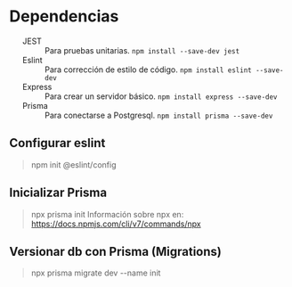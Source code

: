 # Dependencias
<ul>
  <dt>JEST</dt><dd>Para pruebas unitarias. <code>npm install --save-dev jest</code></dd>
  <dt>Eslint</dt><dd>Para corrección de estilo de código. <code>npm install eslint --save-dev</code></dd>
  <dt>Express</dt><dd>Para crear un servidor básico. <code>npm install express --save-dev</code></dd>
  <dt>Prisma</dt><dd>Para conectarse a Postgresql. <code>npm install prisma --save-dev</code></dd>
</ul>

## Configurar eslint
> npm init @eslint/config

## Inicializar Prisma
>npx prisma init
Información sobre npx en: https://docs.npmjs.com/cli/v7/commands/npx
## Versionar db con Prisma (Migrations)
>npx prisma migrate dev --name init